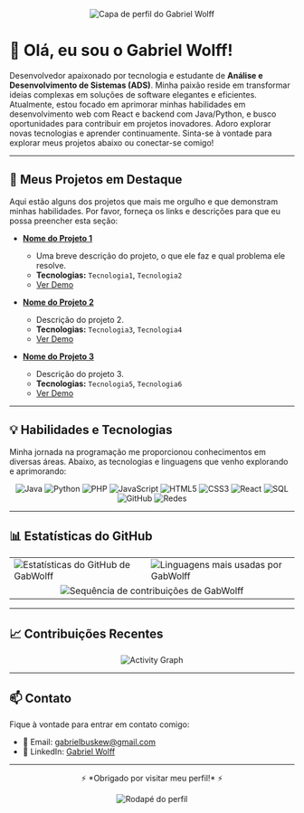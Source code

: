 <p align="center">
  <img src="https://capsule-render.vercel.app/api?type=waving&color=gradient&gradient=30,90,288,0.3,0.9&height=200&section=header&text=Gabriel%20Wolff&fontSize=60&fontAlignY=35&animation=twinkling&fontColor=fff" alt="Capa de perfil do Gabriel Wolff"/>
</p>

# 👋 Olá, eu sou o Gabriel Wolff!

Desenvolvedor apaixonado por tecnologia e estudante de **Análise e Desenvolvimento de Sistemas (ADS)**. Minha paixão reside em transformar ideias complexas em soluções de software elegantes e eficientes. Atualmente, estou focado em aprimorar minhas habilidades em desenvolvimento web com React e backend com Java/Python, e busco oportunidades para contribuir em projetos inovadores. Adoro explorar novas tecnologias e aprender continuamente. Sinta-se à vontade para explorar meus projetos abaixo ou conectar-se comigo!

---

## 🚀 Meus Projetos em Destaque

Aqui estão alguns dos projetos que mais me orgulho e que demonstram minhas habilidades. Por favor, forneça os links e descrições para que eu possa preencher esta seção:

*   **[Nome do Projeto 1](link-para-o-repo)**
    *   Uma breve descrição do projeto, o que ele faz e qual problema ele resolve.
    *   **Tecnologias:** `Tecnologia1`, `Tecnologia2`
    *   [Ver Demo](link-para-demo-se-existir)

*   **[Nome do Projeto 2](link-para-o-repo)**
    *   Descrição do projeto 2.
    *   **Tecnologias:** `Tecnologia3`, `Tecnologia4`
    *   [Ver Demo](link-para-demo-se-existir)

*   **[Nome do Projeto 3](link-para-o-repo)**
    *   Descrição do projeto 3.
    *   **Tecnologias:** `Tecnologia5`, `Tecnologia6`
    *   [Ver Demo](link-para-demo-se-existir)

---

## 💡 Habilidades e Tecnologias

Minha jornada na programação me proporcionou conhecimentos em diversas áreas. Abaixo, as tecnologias e linguagens que venho explorando e aprimorando:

<div align="center">
  <img src="https://img.shields.io/badge/Java-ED8B00?style=for-the-badge&logo=java&logoColor=white" alt="Java"/>
  <img src="https://img.shields.io/badge/Python-3776AB?style=for-the-badge&logo=python&logoColor=white" alt="Python"/>
  <img src="https://img.shields.io/badge/PHP-777BB4?style=for-the-badge&logo=php&logoColor=white" alt="PHP"/>
  <img src="https://img.shields.io/badge/JavaScript-F7DF1E?style=for-the-badge&logo=javascript&logoColor=black" alt="JavaScript"/>
  <img src="https://img.shields.io/badge/HTML5-E34F26?style=for-the-badge&logo=html5&logoColor=white" alt="HTML5"/>
  <img src="https://img.shields.io/badge/CSS3-1572B6?style=for-the-badge&logo=css3&logoColor=white" alt="CSS3"/>
  <img src="https://img.shields.io/badge/React-20232A?style=for-the-badge&logo=react&logoColor=61DAFB" alt="React"/>
  <img src="https://img.shields.io/badge/SQL-4479A1?style=for-the-badge&logo=mysql&logoColor=white" alt="SQL"/>
  <img src="https://img.shields.io/badge/GitHub-181717?style=for-the-badge&logo=github&logoColor=white" alt="GitHub"/>
  <img src="https://img.shields.io/badge/Networking-0088CC?style=for-the-badge&logo=cisco&logoColor=white" alt="Redes"/>
</div>

---

## 📊 Estatísticas do GitHub

<table>
  <tr>
    <td>
      <img src="https://github-readme-stats.vercel.app/api?username=GabWolff&show_icons=true&theme=tokyonight&hide_border=false&count_private=true" alt="Estatísticas do GitHub de GabWolff" />
    </td>
    <td>
      <img src="https://github-readme-stats.vercel.app/api/top-langs/?username=GabWolff&layout=compact&theme=tokyonight&hide_border=false" alt="Linguagens mais usadas por GabWolff" />
    </td>
  </tr>
  <tr>
    <td colspan="2" align="center">
      <img src="https://streak-stats.demolab.com?user=GabWolff&theme=tokyonight&hide_border=false" alt="Sequência de contribuições de GabWolff" />
    </td>
  </tr>
</table>

---

## 📈 Contribuições Recentes

<div align="center">
  
![Activity Graph](https://github-readme-activity-graph.vercel.app/graph?username=GabWolff&theme=tokyo-night&hide_border=true )

</div>

---

## 📫 Contato

Fique à vontade para entrar em contato comigo:

- 📧 Email: [gabrielbuskew@gmail.com](mailto:gabrielbuskew@gmail.com)
- 💼 LinkedIn: [Gabriel Wolff](https://www.linkedin.com/in/gabriel-wolff-9768b3357 )

---

<p align="center">
  ⚡ *Obrigado por visitar meu perfil!* ⚡
</p>

<!-- Rodapé estiloso -->
<p align="center">
  <img src="https://capsule-render.vercel.app/api?type=waving&color=gradient&height=120&section=footer" alt="Rodapé do perfil"/>
</p>
